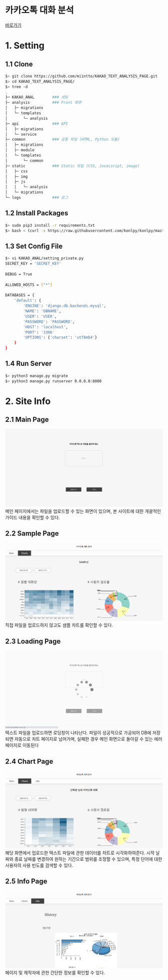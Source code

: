 # 카카오톡 대화 분석

[바로가기](http://52.78.105.24:8000)

# 1. Setting
## 1.1 Clone
~~~bash
$> git clone https://github.com/miintto/KAKAO_TEXT_ANALYSIS_PAGE.git
$> cd KAKAO_TEXT_ANALYSIS_PAGE/
$> tree -d
.
├─ KAKAO_ANAL        ### 세팅 
├─ analysis          ### Front 화면
│   ├─ migrations
│   └─ templates
│       └─ analysis
├─ api               ### API 
│   ├─ migrations
│   └─ service
├─ common            ### 공통 파일 (HTML, Python 모듈)
│   ├─ migrations
│   ├─ module
│   └─ templates
│       └─ common
├─ static            ### Static 파일 (CSS, Javacsript, image)
│   ├─ css
│   ├─ img
│   ├─ js
│   │   └─ analysis
│   └─ migrations
└─ logs              ### 로그
~~~

## 1.2 Install Packages
~~~bash
$> sudo pip3 install -r requirements.txt
$> bash < (curl -s https://raw.githubusercontent.com/konlpy/konlpy/master/scripts/mecab.sh)   ### Install Mecab
~~~

## 1.3 Set Config File
~~~bash
$> vi KAKAO_ANAL/setting_private.py
SECRET_KEY = 'SECRET_KEY'

DEBUG = True

ALLOWED_HOSTS = ["*"]

DATABASES = {
    'default': {
        'ENGINE': 'django.db.backends.mysql',
        'NAME': 'DBNAME',
        'USER': 'USER',
        'PASSWORD': 'PASSWORD',
        'HOST': 'localhost',
        'PORT': '3306'
        'OPTIONS': {'charset': 'utf8mb4'}
    }
}
~~~

## 1.4 Run Server
~~~bash
$> python3 manage.py migrate
$> python3 manage.py runserver 0.0.0.0:8000
~~~

# 2. Site Info
## 2.1 Main Page
<img src="https://github.com/miintto/KAKAO_TEXT_ANALYSIS_PAGE/blob/develop/static/img/readme_001.PNG">
메인 페이지에서는 파일을 업로드할 수 있는 화면이 있으며, 본 사이트에 대한 개괄적인 가이드 내용을 확인할 수 있다.

## 2.2 Sample Page
<img src="https://github.com/miintto/KAKAO_TEXT_ANALYSIS_PAGE/blob/develop/static/img/readme_002.PNG">
직접 파일을 업로드하지 않고도 샘플 차트를 확인할 수 있다.

## 2.3 Loading Page
<img src="https://github.com/miintto/KAKAO_TEXT_ANALYSIS_PAGE/blob/develop/static/img/readme_003.PNG">
텍스트 파일을 업로드하면 로딩창이 나타난다. 파일이 성공적으로 가공되어 DB에 저장되면 자동으로 차트 페이지로 넘어가며, 실패한 경우 메인 화면으로 돌아갈 수 있는 에러 페이지로 이동된다

## 2.4 Chart Page
<img src="https://github.com/miintto/KAKAO_TEXT_ANALYSIS_PAGE/blob/develop/static/img/readme_004.PNG">
해당 화면에서 업로드한 텍스트 파일에 관한 데이터를 차트로 시각화하여준다. 시작 날짜와 종료 날짜를 변경하여 원하는 기간으로 범위를 조정할 수 있으며, 특정 단어에 대한 사용자의 사용 빈도를 검색할 수 있다. 

## 2.5 Info Page
<img src="https://github.com/miintto/KAKAO_TEXT_ANALYSIS_PAGE/blob/develop/static/img/readme_005.PNG">
페이지 및 제작자에 관한 간단한 정보를 확인할 수 있다.
